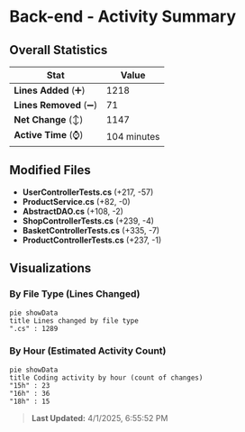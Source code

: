 # Back-end - Activity Summary 

## Overall Statistics

| Stat                   | Value                                                             |
| ---------------------- | ----------------------------------------------------------------- |
| **Lines Added** (➕)   | 1218                                          |
| **Lines Removed** (➖) | 71                                        |
| **Net Change** (↕)    | 1147                |
| **Active Time** (⌚)   | 104 minutes |


## Modified Files
- **UserControllerTests.cs** (+217, -57)
- **ProductService.cs** (+82, -0)
- **AbstractDAO.cs** (+108, -2)
- **ShopControllerTests.cs** (+239, -4)
- **BasketControllerTests.cs** (+335, -7)
- **ProductControllerTests.cs** (+237, -1)

## Visualizations

### By File Type (Lines Changed)

```mermaid
pie showData
title Lines changed by file type
".cs" : 1289
```

### By Hour (Estimated Activity Count)

```mermaid
pie showData
title Coding activity by hour (count of changes)
"15h" : 23
"16h" : 36
"18h" : 15
```


> **Last Updated:** 4/1/2025, 6:55:52 PM